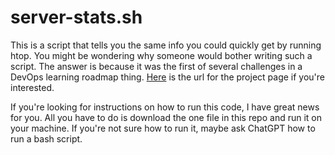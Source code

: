 # server-stats.sh

This is a script that tells you the same info you could quickly get by running htop. You might be wondering why someone would bother writing such a script. The answer is because it was the first of several challenges in a DevOps learning roadmap thing. [Here](https://roadmap.sh/projects/server-stats) is the url for the project page if you're interested.

If you're looking for instructions on how to run this code, I have great news for you. All you have to do is download the one file in this repo and run it on your machine. If you're not sure how to run it, maybe ask ChatGPT how to run a bash script. 
